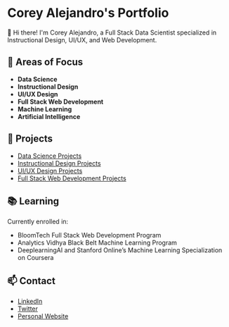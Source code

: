 # Corey Alejandro's Portfolio

👋 Hi there! I'm Corey Alejandro, a Full Stack Data Scientist specialized in Instructional Design, UI/UX, and Web Development.
## 🌱 Areas of Focus

- **Data Science**
- **Instructional Design**
- **UI/UX Design**
- **Full Stack Web Development**
- **Machine Learning**
- **Artificial Intelligence**

## 🚀 Projects

- [Data Science Projects](https://github.com/coreyalejandro/Data-Science)
- [Instructional Design Projects](https://github.com/coreyalejandro/Instructional-Design)
- [UI/UX Design Projects](https://github.com/coreyalejandro/UI-UX)
- [Full Stack Web Development Projects](https://github.com/coreyalejandro/Web-Development)

## 📚 Learning

Currently enrolled in:

- BloomTech Full Stack Web Development Program
- Analytics Vidhya Black Belt Machine Learning Program
- DeeplearningAI and Stanford Online’s Machine Learning Specialization on Coursera

## 📫 Contact

- [LinkedIn](https://www.linkedin.com/in/coreyalejandro/)
- [Twitter](https://twitter.com/coreyalejandroX)
- [Personal Website](https://www.coreyalejandro.com)

